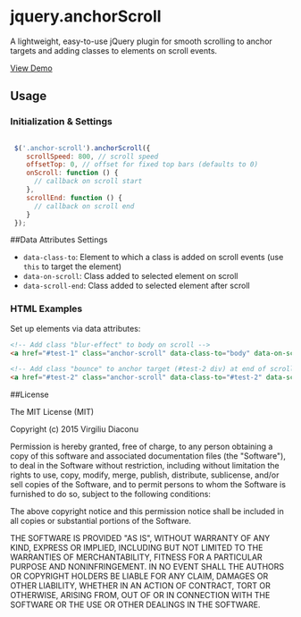 # jquery.anchorScroll

A lightweight, easy-to-use jQuery plugin for smooth scrolling to anchor targets and adding classes to elements on scroll events.

[View Demo](http://www.virgiliudiaconu.com/work/anchor-scroll/)

## Usage

### Initialization & Settings

```js

 $('.anchor-scroll').anchorScroll({
    scrollSpeed: 800, // scroll speed
    offsetTop: 0, // offset for fixed top bars (defaults to 0)
    onScroll: function () { 
      // callback on scroll start
    },
    scrollEnd: function () { 
      // callback on scroll end
    }
 });
```
##Data Attributes Settings

- `data-class-to`: Element to which a class is added on scroll events (use `this` to target the element)
- `data-on-scroll`: Class added to selected element on scroll
- `data-scroll-end`: Class added to selected element after scroll

### HTML Examples

Set up elements via data attributes:

```html
<!-- Add class "blur-effect" to body on scroll --> 
<a href="#test-1" class="anchor-scroll" data-class-to="body" data-on-scroll="blur-effect"></a>

<!-- Add class "bounce" to anchor target (#test-2 div) at end of scroll --> 
<a href="#test-2" class="anchor-scroll" data-class-to="#test-2" data-scroll-end="bounce"></a>
```


##License

The MIT License (MIT)

Copyright (c) 2015 Virgiliu Diaconu

Permission is hereby granted, free of charge, to any person obtaining a copy
of this software and associated documentation files (the "Software"), to deal
in the Software without restriction, including without limitation the rights
to use, copy, modify, merge, publish, distribute, sublicense, and/or sell
copies of the Software, and to permit persons to whom the Software is
furnished to do so, subject to the following conditions:

The above copyright notice and this permission notice shall be included in all
copies or substantial portions of the Software.

THE SOFTWARE IS PROVIDED "AS IS", WITHOUT WARRANTY OF ANY KIND, EXPRESS OR
IMPLIED, INCLUDING BUT NOT LIMITED TO THE WARRANTIES OF MERCHANTABILITY,
FITNESS FOR A PARTICULAR PURPOSE AND NONINFRINGEMENT. IN NO EVENT SHALL THE
AUTHORS OR COPYRIGHT HOLDERS BE LIABLE FOR ANY CLAIM, DAMAGES OR OTHER
LIABILITY, WHETHER IN AN ACTION OF CONTRACT, TORT OR OTHERWISE, ARISING FROM,
OUT OF OR IN CONNECTION WITH THE SOFTWARE OR THE USE OR OTHER DEALINGS IN THE
SOFTWARE.
